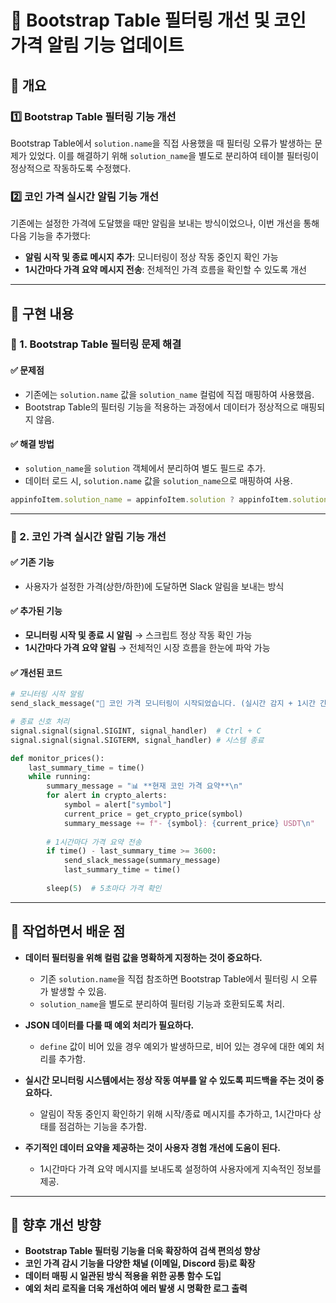 # 📌 Bootstrap Table 필터링 개선 및 코인 가격 알림 기능 업데이트

## 📝 개요
### 1️⃣ **Bootstrap Table 필터링 기능 개선**
Bootstrap Table에서 `solution.name`을 직접 사용했을 때 필터링 오류가 발생하는 문제가 있었다. 이를 해결하기 위해 `solution_name`을 별도로 분리하여 테이블 필터링이 정상적으로 작동하도록 수정했다.

### 2️⃣ **코인 가격 실시간 알림 기능 개선**
기존에는 설정한 가격에 도달했을 때만 알림을 보내는 방식이었으나, 이번 개선을 통해 다음 기능을 추가했다:
- **알림 시작 및 종료 메시지 추가**: 모니터링이 정상 작동 중인지 확인 가능
- **1시간마다 가격 요약 메시지 전송**: 전체적인 가격 흐름을 확인할 수 있도록 개선

---

## 🚀 구현 내용

### 🔹 1. Bootstrap Table 필터링 문제 해결
#### ✅ 문제점
- 기존에는 `solution.name` 값을 `solution_name` 컬럼에 직접 매핑하여 사용했음.
- Bootstrap Table의 필터링 기능을 적용하는 과정에서 데이터가 정상적으로 매핑되지 않음.

#### ✅ 해결 방법
- `solution_name`을 `solution` 객체에서 분리하여 별도 필드로 추가.
- 데이터 로드 시, `solution.name` 값을 `solution_name`으로 매핑하여 사용.

```javascript
appinfoItem.solution_name = appinfoItem.solution ? appinfoItem.solution.name : "N/A";
```

---

### 🔹 2. 코인 가격 실시간 알림 기능 개선
#### ✅ 기존 기능
- 사용자가 설정한 가격(상한/하한)에 도달하면 Slack 알림을 보내는 방식

#### ✅ 추가된 기능
- **모니터링 시작 및 종료 시 알림** → 스크립트 정상 작동 확인 가능
- **1시간마다 가격 요약 알림** → 전체적인 시장 흐름을 한눈에 파악 가능

#### ✅ 개선된 코드
```python
# 모니터링 시작 알림
send_slack_message("📢 코인 가격 모니터링이 시작되었습니다. (실시간 감지 + 1시간 간격 요약)")

# 종료 신호 처리
signal.signal(signal.SIGINT, signal_handler)  # Ctrl + C
signal.signal(signal.SIGTERM, signal_handler) # 시스템 종료

def monitor_prices():
    last_summary_time = time()
    while running:
        summary_message = "📊 **현재 코인 가격 요약**\n"
        for alert in crypto_alerts:
            symbol = alert["symbol"]
            current_price = get_crypto_price(symbol)
            summary_message += f"- {symbol}: {current_price} USDT\n"
        
        # 1시간마다 가격 요약 전송
        if time() - last_summary_time >= 3600:
            send_slack_message(summary_message)
            last_summary_time = time()
        
        sleep(5)  # 5초마다 가격 확인
```

---

## 📌 작업하면서 배운 점
- **데이터 필터링을 위해 컬럼 값을 명확하게 지정하는 것이 중요하다.**
  - 기존 `solution.name`을 직접 참조하면 Bootstrap Table에서 필터링 시 오류가 발생할 수 있음.
  - `solution_name`을 별도로 분리하여 필터링 기능과 호환되도록 처리.
  
- **JSON 데이터를 다룰 때 예외 처리가 필요하다.**
  - `define` 값이 비어 있을 경우 예외가 발생하므로, 비어 있는 경우에 대한 예외 처리를 추가함.
  
- **실시간 모니터링 시스템에서는 정상 작동 여부를 알 수 있도록 피드백을 주는 것이 중요하다.**
  - 알림이 작동 중인지 확인하기 위해 시작/종료 메시지를 추가하고, 1시간마다 상태를 점검하는 기능을 추가함.
  
- **주기적인 데이터 요약을 제공하는 것이 사용자 경험 개선에 도움이 된다.**
  - 1시간마다 가격 요약 메시지를 보내도록 설정하여 사용자에게 지속적인 정보를 제공.

---

## 🎯 향후 개선 방향
- **Bootstrap Table 필터링 기능을 더욱 확장하여 검색 편의성 향상**
- **코인 가격 감시 기능을 다양한 채널 (이메일, Discord 등)로 확장**
- **데이터 매핑 시 일관된 방식 적용을 위한 공통 함수 도입**
- **예외 처리 로직을 더욱 개선하여 에러 발생 시 명확한 로그 출력**

